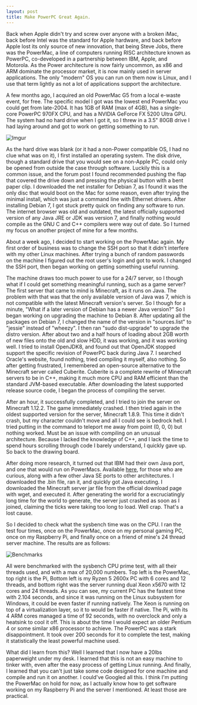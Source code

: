 ```yaml
---
layout: post
title: Make PowerPC Great Again.
---
```


Back when Apple didn't try and screw over anyone with a broken iMac, back before Intel was the standard for Apple hardware, and back before Apple lost its only source of new innovation, that being Steve Jobs, there was the PowerMac, a line of computers running RISC architecture known as PowerPC, co-developed in a partnership between IBM, Apple, and Motorola. As the Power architecture is now fairly uncommon, as x86 and ARM dominate the processor market, it is now mainly used in server applications. The only "modern" OS you can run on them now is Linux, and I use that term lightly as not a lot of applications support the architecture.

A few months ago, I acquired an old PowerMac G5 from a local e-waste event, for free. The specific model I got was the lowest end PowerMac you could get from late-2004. It has 1GB of RAM (max of 4GB), has a single-core PowerPC 970FX CPU, and has a NVIDIA GeForce FX 5200 Ultra GPU. The system had no hard drive when I got it, so I threw in a 3.5" 80GB drive I had laying around and got to work on getting something to run.

![Imgur](https://i.imgur.com/zXArucS.jpg?1)

As the hard drive was blank (or it had a non-Power compatible OS, I had no clue what was on it), I first installed an operating system. The disk drive, though a standard drive that you would see on a non-Apple PC, could only be opened from outside the case through software. Luckily this is a common issue, and the forum post I found recommended pushing the flap that covered the drive down and pressing the physical button with a bent paper clip. I downloaded the net installer for Debian 7, as I found it was the only disc that would boot on the Mac for some reason, even after trying the minimal install, which was just a command line with Ethernet drivers. After installing Debian 7, I got stuck pretty quick on finding any software to run. The internet browser was old and outdated, the latest officially supported version of any Java JRE or JDK was version 7, and finally nothing would compile as the GNU C and C++ compilers were way out of date. So I turned my focus on another project of mine for a few months.

About a week ago, I decided to start working on the PowerMac again. My first order of business was to change the SSH port so that it didn't interfere with my other Linux machines. After trying a bunch of random passwords on the machine I figured out the root user's login and got to work. I changed the SSH port, then began working on getting something useful running.

The machine draws too much power to use for a 24/7 server, so I though what if I could get something meaningful running, such as a game server? The first server that came to mind is Minecraft, as it runs on Java. The problem with that was that the only available version of Java was 7, which is not compatible with the latest Minecraft version's server. So I though for a minute, "What if a later version of Debian has a newer Java version?" So I began working on upgrading the machine to Debian 8. After updating all the packages on Debian 7, I changed the name of the version in "sources.list" to "jessie" instead of "wheezy". I then ran "sudo dist-upgrade" to upgrade the distro version. After about two and a half hours of loading about 2GB worth of new files onto the old and slow HDD, it was working, and it was working well. I tried to install OpenJDK8, and found out that OpenJDK stopped support the specific revision of PowerPC back during Java 7. I searched Oracle's website, found nothing, tried compiling it myself, also nothing. So after getting frustrated, I remembered an open-source alternative to the Minecraft server called Cuberite. Cuberite is a complete rewrite of Minecraft servers to be in C++, making it much more CPU and RAM efficient than the standard JVM-based executable. After downloading the latest supported release source code, I began the process of compiling the server.

After an hour, it successfully completed, and I tried to join the server on Minecraft 1.12.2. The game immediately crashed. I then tried again in the oldest supported version for the server, Minecraft 1.8.9. This time it didn't crash, but my character couldn't move and all I could see is bedrock hell. I tried putting in the command to teleport me away from point (0, 0, 0) but nothing worked. Must be an issue with compiling on an unusual architecture. Because I lacked the knowledge of C++, and I lack the time to spend hours scrolling through code I barely understand, I quickly gave up. So back to the drawing board.

After doing more research, it turned out that IBM had their own Java port, and one that would run on PowerMacs. Available [here](https://developer.ibm.com/javasdk/downloads/sdk8/), for those who are curious, along with a few other Java SE ports to other  architectures. I downloaded the .bin file, ran it, and quickly got Java executing. I downloaded the Minecraft server jar file from the official download page with wget, and executed it. After generating the world for a excruciatingly long time for the world to generate, the server just crashed as soon as I joined, claiming the ticks were taking too long to load. Well crap. That's a lost cause.

So I decided to check what the sysbench time was on the CPU. I ran the test four times, once on the PowerMac, once on my personal gaming PC, once on my Raspberry Pi, and finally once on a friend of mine's 24 thread server machine. The results are as follows:

![Benchmarks](https://i.imgur.com/sWWPFuv.png)

All were benchmarked with the sysbench CPU prime test, with all their threads used, and with a max of 20,000 numbers. Top left is the PowerMac, top right is the Pi, Bottom left is my Ryzen 5 2600x PC with 6 cores and 12 threads, and bottom right was the server running dual Xeon x5670 with 12 cores and 24 threads. As you can see, my current PC has the fastest time with 2.104 seconds, and since it was running on the Linux subsystem for Windows, it could be even faster if running natively. The Xeon is running on top of a virtualization layer, so it to would be faster if native. The Pi, with its 4 ARM cores managed a time of 92 seconds, with no overclock and only a heatsink to cool it off. This is about the time I would expect an older Pentium 4 or some similar x86 processor to achieve. The PowerPC was a stark disappointment. It took over 200 seconds for it to complete the test, making it statistically the least powerful machine used.

What did I learn from this? Well I learned that I now have a 20lbs paperweight under my desk. I learned that this is not an easy machine to tinker with, even after the easy process of getting Linux running. And finally, I learned that you can't just take some code designed for one machine and compile and run it on another. I could've Googled all this. I think I'm putting the PowerMac on hold for now, as I actually know how to get software working on my Raspberry Pi and the server I mentioned. At least those are practical.